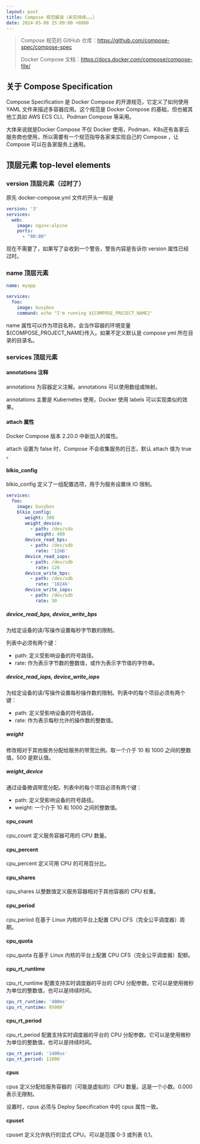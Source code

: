 ```yaml
---
layout: post
title: Compose 规范解读（未完待续。。。）
date: 2024-05-08 15:09:00 +0800
---
```

> Compose 规范的 GitHub 仓库：https://github.com/compose-spec/compose-spec
> 
> Docker Compose 文档：https://docs.docker.com/compose/compose-file/

## 关于 Compose Specification

Compose Specification 是 Docker Compose 的开源规范，它定义了如何使用 YAML 文件来描述多容器应用。这个规范是 Docker Compose 的基础，但也被其他工具如 AWS ECS CLI、Podman Compose 等采用。

大体来说就是Docker Compose 不仅 Docker 使用，Podman、K8s还有各家云服务商也使用，所以需要有一个规范指导各家来实现自己的 Compose ，让 Compose 可以在各家服务上通用。

## 顶层元素 top-level elements

### version 顶层元素（过时了）

原先 docker-compose.yml 文件的开头一般是

```yaml
version: '3'
services:
  web:
    image: nginx:alpine
    ports:
      - "80:80"
```

现在不需要了，如果写了会收到一个警告，警告内容是告诉你 version 属性已经过时。

### name 顶层元素

```yaml
name: myapp

services:
  foo:
    image: busybox
    command: echo "I'm running ${COMPOSE_PROJECT_NAME}"
```

name 属性可以作为项目名称，会当作容器的环境变量${COMPOSE_PROJECT_NAME}传入。如果不定义默认是 compose yml 所在目录的目录名。

### services 顶层元素

#### annotations 注释

annotations 为容器定义注解。annotations 可以使用数组或映射。

annotations 主要是 Kubernetes 使用，Docker 使用 labels 可以实现类似的效果。

#### attach 属性

Docker Compose 版本 2.20.0 中新加入的属性。

attach 设置为 false 时，Compose 不会收集服务的日志，默认 attach 值为 true 。

#### blkio_config

blkio_config 定义了一组配置选项，用于为服务设置块 IO 限制。

```yaml
services:
  foo:
    image: busybox
    blkio_config:
       weight: 300
       weight_device:
         - path: /dev/sda
           weight: 400
       device_read_bps:
         - path: /dev/sdb
           rate: '12mb'
       device_read_iops:
         - path: /dev/sdb
           rate: 120
       device_write_bps:
         - path: /dev/sdb
           rate: '1024k'
       device_write_iops:
         - path: /dev/sdb
           rate: 30
```

##### device_read_bps, device_write_bps

为给定设备的读/写操作设置每秒字节数的限制。

列表中必须有两个键：

* path: 定义受影响设备的符号路径。
* rate: 作为表示字节数的整数值，或作为表示字节值的字符串。

##### device_read_iops, device_write_iops

为给定设备的读/写操作设置每秒操作数的限制。列表中的每个项目必须有两个键：

* path: 定义受影响设备的符号路径。
* rate: 作为表示每秒允许的操作数的整数值。

##### weight

修改相对于其他服务分配给服务的带宽比例。取一个介于 10 和 1000 之间的整数值，500 是默认值。 

##### weight_device

通过设备微调带宽分配。列表中的每个项目必须有两个键：

* path: 定义受影响设备的符号路径。
* weight: 一个介于 10 和 1000 之间的整数值。

#### cpu_count

cpu_count 定义服务容器可用的 CPU 数量。

#### cpu_percent

cpu_percent 定义可用 CPU 的可用百分比。

#### cpu_shares

cpu_shares 以整数值定义服务容器相对于其他容器的 CPU 权重。

#### cpu_period

cpu_period 在基于 Linux 内核的平台上配置 CPU CFS（完全公平调度器）周期。

#### cpu_quota

cpu_quota 在基于 Linux 内核的平台上配置 CPU CFS（完全公平调度器）配额。

#### cpu_rt_runtime

cpu_rt_runtime 配置支持实时调度器的平台的 CPU 分配参数。它可以是使用微秒为单位的整数值，也可以是持续时间。

```yaml
cpu_rt_runtime: '400ms'
cpu_rt_runtime: 95000`
```

#### cpu_rt_period

cpu_rt_period 配置支持实时调度器的平台的 CPU 分配参数。它可以是使用微秒为单位的整数值，也可以是持续时间。

```yaml
cpu_rt_period: '1400us'
cpu_rt_period: 11000`
```

#### cpus

cpus 定义分配给服务容器的（可能是虚拟的）CPU 数量。这是一个小数。0.000 表示无限制。

设置时，cpus 必须与 Deploy Specification 中的 cpus 属性一致。

#### cpuset

cpuset 定义允许执行的显式 CPU。可以是范围 0-3 或列表 0,1。
